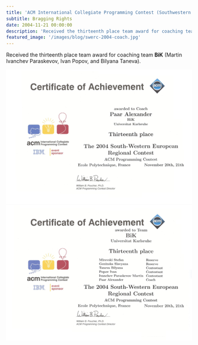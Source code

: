 ```yaml
---
title: 'ACM International Collegiate Programming Contest (Southwestern Europe Programming Contest), Paris, France'
subtitle: Bragging Rights 
date: 2004-11-21 00:00:00
description: 'Received the thirteenth place team award for coaching team BiK'
featured_image: '/images/blog/swerc-2004-coach.jpg'
---
```


Received the thirteenth place team award for coaching team **BiK** (Martin Ivanchev Paraskevov, Ivan Popov, and Bilyana Taneva).

<div class="gallery" data-columns="1">
	<img src="/images/blog/swerc-2004-coach.jpg">
	<img src="/images/blog/swerc-2004-team.jpg">
</div>
